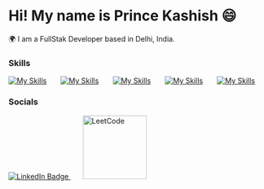 Hi! My name is Prince Kashish 😄
========================================================================

🌍 I am a FullStak Developer based in Delhi, India.
<br/>

### Skills

[![My Skills](https://skillicons.dev/icons?i=html,css)](https://skillicons.dev) &nbsp;&nbsp;&nbsp;&nbsp;&nbsp;
[![My Skills](https://skillicons.dev/icons?i=js)](https://skillicons.dev) &nbsp;&nbsp;&nbsp;&nbsp;&nbsp;
[![My Skills](https://skillicons.dev/icons?i=react,next)](https://skillicons.dev) &nbsp;&nbsp;&nbsp;&nbsp;&nbsp;
[![My Skills](https://skillicons.dev/icons?i=tailwind,figma)](https://skillicons.dev) &nbsp;&nbsp;&nbsp;&nbsp;&nbsp;
[![My Skills](https://skillicons.dev/icons?i=nodejs,expressjs)](https://skillicons.dev)
<br/>

### Socials

<div id="badges ">
  <a href="https://www.linkedin.com/in/prince-kashish-6b6302214/" target="_blank">
    <img src="https://img.shields.io/badge/LinkedIn-blue?style=for-the-badge&logo=linkedin&logoColor=white" alt="LinkedIn Badge"/>
  </a> &nbsp;&nbsp;&nbsp;&nbsp;&nbsp;
   <a href="https://leetcode.com/u/princekashish136/" target="_blank">
     <img alt="LeetCode" width="125" src="https://img.shields.io/badge/LeetCode-000000?logo=LeetCode&logoColor=d16c06"/>
   </a>
</div>
